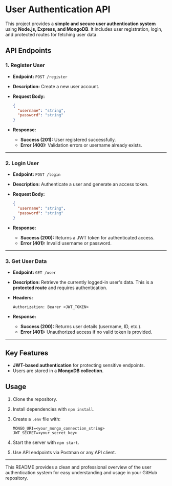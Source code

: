 # User Authentication API

This project provides a **simple and secure user authentication system** using **Node.js, Express, and MongoDB**. It includes user registration, login, and protected routes for fetching user data.

## API Endpoints

### 1. Register User

* **Endpoint:** `POST /register`
* **Description:** Create a new user account.
* **Request Body:**

  ```json
  {
    "username": "string",
    "password": "string"
  }
  ```
* **Response:**

  * **Success (201):** User registered successfully.
  * **Error (400):** Validation errors or username already exists.

---

### 2. Login User

* **Endpoint:** `POST /login`
* **Description:** Authenticate a user and generate an access token.
* **Request Body:**

  ```json
  {
    "username": "string",
    "password": "string"
  }
  ```
* **Response:**

  * **Success (200):** Returns a JWT token for authenticated access.
  * **Error (401):** Invalid username or password.

---

### 3. Get User Data

* **Endpoint:** `GET /user`
* **Description:** Retrieve the currently logged-in user's data. This is a **protected route** and requires authentication.
* **Headers:**

  ```http
  Authorization: Bearer <JWT_TOKEN>
  ```
* **Response:**

  * **Success (200):** Returns user details (username, ID, etc.).
  * **Error (401):** Unauthorized access if no valid token is provided.

---

## Key Features

* **JWT-based authentication** for protecting sensitive endpoints.
* Users are stored in a **MongoDB collection**.

## Usage

1. Clone the repository.
2. Install dependencies with `npm install`.
3. Create a `.env` file with:

   ```env
   MONGO_URI=<your_mongo_connection_string>
   JWT_SECRET=<your_secret_key>
   ```
4. Start the server with `npm start`.
5. Use API endpoints via Postman or any API client.

---

This README provides a clean and professional overview of the user authentication system for easy understanding and usage in your GitHub repository.
